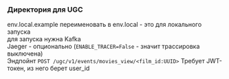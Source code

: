 ### Директория для UGC
env.local.example переименовать в env.local - это для локального запуска  
для запуска нужна Kafka  
Jaeger - опционально (`ENABLE_TRACER=False` - значит трассировка выключена)  
Эндпойнт `POST /ugc/v1/events/movies_view/<film_id:UUID>`
Требует JWT-токен, из него берет user_id
